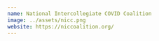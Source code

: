 ```yaml
---
name: National Intercollegiate COVID Coalition
image: ../assets/nicc.png
website: https://niccoalition.org/
---
```

